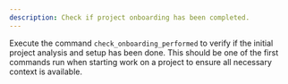 ```yaml
---
description: Check if project onboarding has been completed.
---
```


Execute the command `check_onboarding_performed` to verify if the initial project analysis and setup has been done. This should be one of the first commands run when starting work on a project to ensure all necessary context is available.
